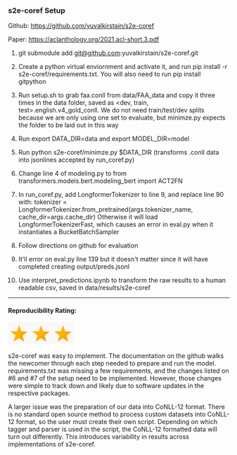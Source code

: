 ### s2e-coref Setup

Github: https://github.com/yuvalkirstain/s2e-coref

Paper: https://aclanthology.org/2021.acl-short.3.pdf

1. git submodule add git@github.com:yuvalkirstain/s2e-coref.git

2. Create a python virtual enviornment and activate it, and run pip install -r s2e-coref/requirements.txt. You will also need to run pip install gitpython

3. Run setup.sh to grab faa.conll from data/FAA_data and copy it three times in the data folder, saved as <dev, train, test>.english.v4_gold_conll. We do not need train/test/dev splits because we are only using one set to evaluate, but minimze.py expects the folder to be laid out in this way

4. Run export DATA_DIR=data and export MODEL_DIR=model

5. Run python s2e-coref/minimze.py $DATA_DIR (transforms .conll data into jsonlines accepted by run_coref.py)

6. Change line 4 of modeling.py to from transformers.models.bert.modeling_bert import ACT2FN

7. In run_coref.py, add LongformerTokenizer to line 9, and replace line 90 with: tokenizer = LongformerTokenizer.from_pretrained(args.tokenizer_name, cache_dir=args.cache_dir) Otherwise it will load LongformerTokenizerFast, which causes an error in eval.py when it instantiates a BucketBatchSampler

8. Follow directions on github for evaluation

9. It'll error on eval.py line 139 but it doesn't matter since it will have completed creating output/preds.jsonl

10. Use interpret_predictions.ipynb to transform the raw results to a human readable csv, saved in data/results/s2e-coref

-----

#### Reproducibility Rating:

<img src="../../star_clip.jpg" alt="Star" width="50" height="50"><img src="../../star_clip.jpg" alt="Star" width="50" height="50"><img src="../../star_clip.jpg" alt="Star" width="50" height="50">

s2e-coref was easy to implement. The documentation on the github walks the newcomer through each step needed to prepare and run the model. requirements.txt was missing a few requirements, and the changes listed on #6 and #7 of the setup need to be implemented. However, those changes were simple to track down and likely due to software updates in the respective packages.

A larger issue was the preparation of our data into CoNLL-12 format. There is no standard open source method to process custom datasets into CoNLL-12 format, so the user must create their own script. Depending on which tagger and parser is used in the script, the CoNLL-12 formatted data will turn out differently. This introduces variability in results across implementations of s2e-coref.
